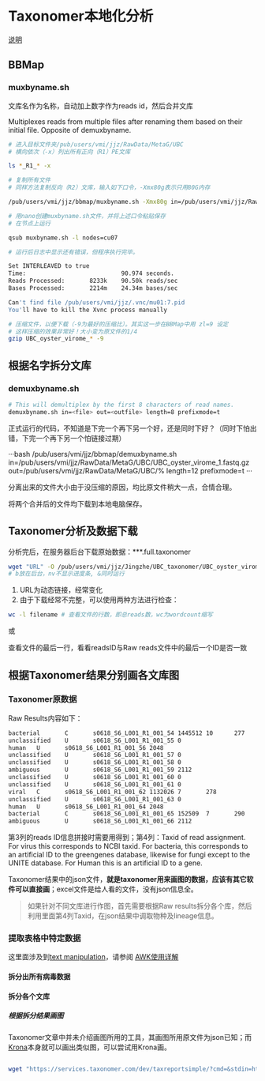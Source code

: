 # Taxonomer本地化分析

[说明](http://seqanswers.com/forums/showthread.php?t=58221)

## BBMap

### muxbyname.sh

文库名作为名称，自动加上数字作为reads id，然后合并文库

Multiplexes reads from multiple files after renaming them based on their initial file. Opposite of demuxbyname.

```bash
# 进入目标文件夹/pub/users/vmi/jjz/RawData/MetaG/UBC
# 横向依次（-x）列出所有正向（R1）PE文库

ls *_R1_* -x

# 复制所有文件
# 同样方法复制反向（R2）文库，输入如下口令，-Xmx80g表示只用80G内存

/pub/users/vmi/jjz/bbmap/muxbyname.sh -Xmx80g in=/pub/users/vmi/jjz/RawData/MetaG/UBC/h0618_S3_L001_R1_001.fastq.gz,/pub/users/vmi/jjz/RawData/MetaG/UBC/h0625_S4_L001_R1_001.fastq.gz,/pub/users/vmi/jjz/RawData/MetaG/UBC/h0702_S5_L001_R1_001.fastq.gz,/pub/users/vmi/jjz/RawData/MetaG/UBC/h0730_S9_L001_R1_001.fastq.gz,/pub/users/vmi/jjz/RawData/MetaG/UBC/h0806_S10_L001_R1_001.fastq.gz,/pub/users/vmi/jjz/RawData/MetaG/UBC/h0813_S11_L001_R1_001.fastq.gz,/pub/users/vmi/jjz/RawData/MetaG/UBC/s0618-2_S1_L001_R1_001.fastq.gz,/pub/users/vmi/jjz/RawData/MetaG/UBC/s0618_3_MDA8_S1_L001_R1_001.fastq.gz,/pub/users/vmi/jjz/RawData/MetaG/UBC/s0618_S6_L001_R1_001.fastq.gz,/pub/users/vmi/jjz/RawData/MetaG/UBC/s0625_S7_L001_R1_001.fastq.gz,/pub/users/vmi/jjz/RawData/MetaG/UBC/s0702-2_S2_L001_R1_001.fastq.gz,/pub/users/vmi/jjz/RawData/MetaG/UBC/s0702_3_MDA22_S2_L001_R1_001.fastq.gz,/pub/users/vmi/jjz/RawData/MetaG/UBC/s0702_S8_L001_R1_001.fastq.gz,/pub/users/vmi/jjz/RawData/MetaG/UBC/s0806_S12_L001_R1_001.fastq.gz,/pub/users/vmi/jjz/RawData/MetaG/UBC/s0813_S13_L001_R1_001.fastq.gz,/pub/users/vmi/jjz/RawData/MetaG/UBC/s0820_S14_L001_R1_001.fastq.gz in2=/pub/users/vmi/jjz/RawData/MetaG/UBC/h0618_S3_L001_R2_001.fastq.gz,/pub/users/vmi/jjz/RawData/MetaG/UBC/h0625_S4_L001_R2_001.fastq.gz,/pub/users/vmi/jjz/RawData/MetaG/UBC/h0702_S5_L001_R2_001.fastq.gz,/pub/users/vmi/jjz/RawData/MetaG/UBC/h0730_S9_L001_R2_001.fastq.gz,/pub/users/vmi/jjz/RawData/MetaG/UBC/h0806_S10_L001_R2_001.fastq.gz,/pub/users/vmi/jjz/RawData/MetaG/UBC/h0813_S11_L001_R2_001.fastq.gz,/pub/users/vmi/jjz/RawData/MetaG/UBC/s0618-2_S1_L001_R2_001.fastq.gz,/pub/users/vmi/jjz/RawData/MetaG/UBC/s0618_3_MDA8_S1_L001_R2_001.fastq.gz,/pub/users/vmi/jjz/RawData/MetaG/UBC/s0618_S6_L001_R2_001.fastq.gz,/pub/users/vmi/jjz/RawData/MetaG/UBC/s0625_S7_L001_R2_001.fastq.gz,/pub/users/vmi/jjz/RawData/MetaG/UBC/s0702-2_S2_L001_R2_001.fastq.gz,/pub/users/vmi/jjz/RawData/MetaG/UBC/s0702_3_MDA22_S2_L001_R2_001.fastq.gz,/pub/users/vmi/jjz/RawData/MetaG/UBC/s0702_S8_L001_R2_001.fastq.gz,/pub/users/vmi/jjz/RawData/MetaG/UBC/s0806_S12_L001_R2_001.fastq.gz,/pub/users/vmi/jjz/RawData/MetaG/UBC/s0813_S13_L001_R2_001.fastq.gz,/pub/users/vmi/jjz/RawData/MetaG/UBC/s0820_S14_L001_R2_001.fastq.gz out=/pub/users/vmi/jjz/RawData/MetaG/UBC/UBC_oyster_virome_1.fastq out2=/pub/users/vmi/jjz/RawData/MetaG/UBC/UBC_oyster_virome_2.fastq

# 用nano创建muxbyname.sh文件，并将上述口令粘贴保存
# 在节点上运行

qsub muxbyname.sh -l nodes=cu07

# 运行后日志中显示还有错误，但程序执行完毕。

Set INTERLEAVED to true
Time:                           90.974 seconds.
Reads Processed:       8233k    90.50k reads/sec
Bases Processed:       2214m    24.34m bases/sec

Can't find file /pub/users/vmi/jjz/.vnc/mu01:7.pid
You'll have to kill the Xvnc process manually

# 压缩文件，以便下载（-9为最好的压缩比）。其实这一步在BBMap中用 zl=9 设定
# 这样压缩的效果非常好！大小变为原文件的1/4
gzip UBC_oyster_virome_* -9
```

## 根据名字拆分文库

### demuxbyname.sh

```bash
# This will demultiplex by the first 8 characters of read names.
demuxbyname.sh in=<file> out=<outfile> length=8 prefixmode=t
```

正式运行的代码，不知道是下完一个再下另一个好，还是同时下好？（同时下怕出错，下完一个再下另一个怕链接过期）

···bash
/pub/users/vmi/jjz/bbmap/demuxbyname.sh in=/pub/users/vmi/jjz/RawData/MetaG/UBC/UBC_oyster_virome_1.fastq.gz out=/pub/users/vmi/jjz/RawData/MetaG/UBC/% length=12 prefixmode=t
···

分离出来的文件大小由于没压缩的原因，均比原文件稍大一点，合情合理。

将两个合并后的文件均下载到本地电脑保存。

## Taxonomer分析及数据下载

分析完后，在服务器后台下载原始数据：***.full.taxonomer

```bash
wget "URL" -O /pub/users/vmi/jjz/Jingzhe/UBC_taxonomer/UBC_oyster_virome_2.fastq.full.taxonomer --no-check-certificate -b -nv & wget "URL" -O /pub/users/vmi/jjz/Jingzhe/UBC_taxonomer/UBC_oyster_virome_1.fastq.full.taxonomer --no-check-certificate -b -nv
# b放在后台，nv不显示进度条, &同时运行
```

1. URL为动态链接，经常变化
2. 由于下载经常不完整，可以使用两种方法进行检查：

```bash
wc -l filename # 查看文件的行数，即总reads数，wc为wordcount缩写
```

或

查看文件的最后一行，看看readsID与Raw reads文件中的最后一个ID是否一致


## 根据Taxonomer结果分别画各文库图

### Taxonomer原数据

Raw Results内容如下：

```bash
bacterial       C       s0618_S6_L001_R1_001_54 1445512 10      277
unclassified    U       s0618_S6_L001_R1_001_55 0
human   U       s0618_S6_L001_R1_001_56 2048
unclassified    U       s0618_S6_L001_R1_001_57 0
unclassified    U       s0618_S6_L001_R1_001_58 0
ambiguous       U       s0618_S6_L001_R1_001_59 2112
unclassified    U       s0618_S6_L001_R1_001_60 0
unclassified    U       s0618_S6_L001_R1_001_61 0
viral   C       s0618_S6_L001_R1_001_62 1132026 7       278
unclassified    U       s0618_S6_L001_R1_001_63 0
human   U       s0618_S6_L001_R1_001_64 2048
bacterial       C       s0618_S6_L001_R1_001_65 152509  7       290
ambiguous       U       s0618_S6_L001_R1_001_66 2112
```

第3列的reads ID信息拼接时需要用得到；第4列：Taxid of read assignment. For virus this corresponds to NCBI taxid. For bacteria, this corresponds to an artificial ID to the greengenes database, likewise for fungi except to the UNITE database. For Human this is an artificial ID to a gene.

Taxonomer结果中的json文件，**就是taxonomer用来画图的数据，应该有其它软件可以直接画**；excel文件是给人看的文件，没有json信息全。

> 如果针对不同文库进行作图，首先需要根据Raw results拆分各个库，然后利用里面第4列Taxid，在json结果中调取物种及lineage信息。

### 提取表格中特定数据

这里面涉及到[text manipulation](https://www.ibm.com/developerworks/aix/library/au-unixtext/)，请参阅
[AWK使用详解](http://www.cnblogs.com/ggjucheng/archive/2013/01/13/2858470.html)

#### 拆分出所有病毒数据

#### 拆分各个文库

##### 根据拆分结果画图

Taxonomer文章中并未介绍画图所用的工具，其画图所用原文件为json已知；而[Krona](https://github.com/marbl/Krona/wiki)本身就可以画出类似图，可以尝试用Krona画。





```bash

wget "https://services.taxonomer.com/dev/taxreportsimple/?cmd=&stdin=http%253A%252F%252Fservices.taxonomer.com%252Ftaxonomer%252F%253Fcmd%253D%2526stdin%253Dhttp%2525253A%2525252F%2525252Fservices.taxonomer.com%2525252Ffq2fa%2525252F%2525253Fcmd%2525253Dhttp%25252525253A%25252525252F%25252525252Fservices.taxonomer.com%25252525252Fpartialstream%25252525252F%25252525253Fcmd%25252525253D--url%25252525252520http%25252525253A%25252525252F%25252525252F50.0.17.68%25252525252Ftaxangler%25252525252F%25252525252520--bytes%2525252525252055000000%25252525252520--separator%25252525252520%252525252540%252525252526id%25252525253D41keOYtjz%25252526id%2525253D4JxkluYKsM%2526username%253Dproduction%252F178%2526downloadName%253DXH-1_H7VFTALXX_L2_2.clean.fq.full.taxonomer%2526cache%253D7025.full.taxonomer%2526partialCache%253Dtrue%2526id%253DEJ-1gOtFiz&downloadName=XH-1_H7VFTALXX_L2_2.clean.fq.full.taxonomer&id=Ek7kx_FtoM" -O /pub/users/vmi/jjz/Hongying/taxonomer_results/XH-1_H7VFTALXX_L2_2.clean.fq.full.taxonomer --no-check-certificate -b -nv & wget "https://services.taxonomer.com/dev/taxreportsimple/?cmd=&stdin=http%253A%252F%252Fservices.taxonomer.com%252Ftaxonomer%252F%253Fcmd%253D%2526stdin%253Dhttp%2525253A%2525252F%2525252Fservices.taxonomer.com%2525252Ffq2fa%2525252F%2525253Fcmd%2525253Dhttp%25252525253A%25252525252F%25252525252Fservices.taxonomer.com%25252525252Fpartialstream%25252525252F%25252525253Fcmd%25252525253D--url%25252525252520http%25252525253A%25252525252F%25252525252F50.0.17.68%25252525252Ftaxangler%25252525252F%25252525252520--bytes%2525252525252055000000%25252525252520--separator%25252525252520%252525252540%252525252526id%25252525253D41HCgYYjz%25252526id%2525253D4ylr0xYYif%2526username%253Dproduction%252F178%2526downloadName%253DXH-1_H7VFTALXX_L2_2.clean.fq.full.taxonomer%2526cache%253D7025.full.taxonomer%2526partialCache%253Dtrue%2526id%253DV1-rRlKKiM&downloadName=XH-1_H7VFTALXX_L2_2.clean.fq.full.taxonomer&id=Ek7SCxFtsf" -O /pub/users/vmi/jjz/Hongying/taxonomer_results/XH-2_H7VFTALXX_L2_1.clean.fq.full.taxonomer --no-check-certificate -b -nv

```